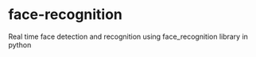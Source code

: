 # face-recognition
Real time face detection and recognition using face_recognition library in python 
